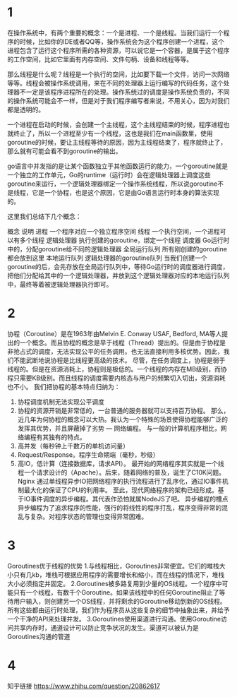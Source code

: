 # 1
在操作系统中，有两个重要的概念：一个是进程、一个是线程。当我们运行一个程序的时候，比如你的IDE或者QQ等，操作系统会为这个程序创建一个进程，这个进程包含了运行这个程序所需的各种资源，可以说它是一个容器，是属于这个程序的工作空间，比如它里面有内存空间、文件句柄、设备和线程等等。

那么线程是什么呢？线程是一个执行的空间，比如要下载一个文件，访问一次网络等等。线程会被操作系统调用，来在不同的处理器上运行编写的代码任务，这个处理器不一定是该程序进程所在的处理。操作系统过的调度是操作系统负责的，不同的操作系统可能会不一样，但是对于我们程序编写者来说，不用关心，因为对我们都是透明的。

一个进程在启动的时候，会创建一个主线程，这个主线程结束的时候，程序进程也就终止了，所以一个进程至少有一个线程，这也是我们在main函数里，使用goroutine的时候，要让主线程等待的原因，因为主线程结束了，程序就终止了，那么就有可能会看不到goroutine的输出。

go语言中并发指的是让某个函数独立于其他函数运行的能力，一个goroutine就是一个独立的工作单元，Go的runtime（运行时）会在逻辑处理器上调度这些goroutine来运行，一个逻辑处理器绑定一个操作系统线程，所以说goroutine不是线程，它是一个协程，也是这个原因，它是由Go语言运行时本身的算法实现的。

这里我们总结下几个概念：

概念	说明
进程	一个程序对应一个独立程序空间
线程	一个执行空间，一个进程可以有多个线程
逻辑处理器	执行创建的goroutine，绑定一个线程
调度器	Go运行时中的，分配goroutine给不同的逻辑处理器
全局运行队列	所有刚创建的goroutine都会放到这里
本地运行队列	逻辑处理器的goroutine队列
当我们创建一个goroutine的后，会先存放在全局运行队列中，等待Go运行时的调度器进行调度，把他们分配给其中的一个逻辑处理器，并放到这个逻辑处理器对应的本地运行队列中，最终等着被逻辑处理器执行即可。

# 2
协程（Coroutine）是在1963年由Melvin E. Conway USAF, Bedford, MA等人提出的一个概念。而且协程的概念是早于线程（Thread）提出的。但是由于协程是非抢占式的调度，无法实现公平的任务调用。也无法直接利用多核优势。因此，我们不能武断地说协程是比线程更高级的技术。
尽管，在任务调度上，协程是弱于线程的。但是在资源消耗上，协程则是极低的。一个线程的内存在MB级别，而协程只需要KB级别。而且线程的调度需要内核态与用户的频繁切入切出，资源消耗也不小。
我们把协程的基本特点归纳为：
1. 协程调度机制无法实现公平调度
2. 协程的资源开销是非常低的，一台普通的服务器就可以支持百万协程。
那么，近几年为何协程的概念可以大热。我认为一个特殊的场景使得协程能够广泛的发挥其优势，并且屏蔽掉了劣势 — 网络编程。
与一般的计算机程序相比，网络编程有其独有的特点。
1. 高并发（每秒钟上千数万的单机访问量）
2. Request/Response。程序生命期端（毫秒，秒级）
3. 高IO，低计算（连接数据库，请求API）。
最开始的网络程序其实就是一个线程一个请求设计的（Apache）。后来，随着网络的普及，诞生了C10K问题。Nginx 通过单线程异步IO把网络程序的执行流程进行了乱序化，通过IO事件机制最大化的保证了CPU的利用率。
至此，现代网络程序的架构已经形成。基于IO事件调度的异步编程。其代表作恐怕就属NodeJS了吧。
异步编程的槽点
异步编程为了追求程序的性能，强行的将线性的程序打乱，程序变得非常的混乱与复杂。对程序状态的管理也变得异常困难。
# 3
Goroutines优于线程的优势
1.与线程相比，Goroutines非常便宜。它们的堆栈大小只有几kb，堆栈可根据应用程序的需要增长和缩小，而在线程的情况下，堆栈大小必须指定并固定。
2.Goroutines被多路复用到少量的OS线程。一个程序中可能只有一个线程，有数千个Goroutine。如果该线程中的任何Goroutine阻止了等待用户输入，则创建另一个OS线程，并将剩余的Goroutine移动到新的OS线程。所有这些都由运行时处理，我们作为程序员从这些复杂的细节中抽象出来，并给予一个干净的API来处理并发。
3.Goroutines使用渠道进行沟通。使用Goroutine访问共享内存时，通道设计可以防止竞争状况的发生。渠道可以被认为是Goroutines沟通的管道

# 4
知乎链接
https://www.zhihu.com/question/20862617